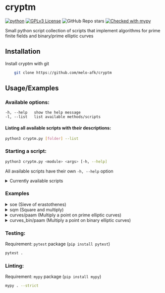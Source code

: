 
# cryptm
[![python](https://img.shields.io/badge/Python->3.9-3776AB.svg?style=flat&logo=python&logoColor=white)](https://www.python.org)
[![GPLv3 License](https://img.shields.io/badge/License-GPL%20v3-yellow.svg)](https://opensource.org/licenses/)
![GitHub Repo stars](https://img.shields.io/github/stars/melo-afk/cryptm)
[![Checked with mypy](https://www.mypy-lang.org/static/mypy_badge.svg)](http://mypy-lang.org/)

Small python script collection of scripts that implement algorithms for prime finite fields and binary/prime elliptic curves





## Installation

Install cryptm with git

```bash
    git clone https://github.com/melo-afk/cryptm
```
    
## Usage/Examples


### Available options:
```
-h, --help   show the help message
-l, --list   list available methods/scripts
```


#### Listing all available scripts with their descriptions:
```Bash
python3 cryptm.py [folder] --list
```
### Starting a script:
```Bash
python3 cryptm.py <module> <args> [-h, --help]
```
All available scripts have their own `-h, --help` option 

<details>
<summary>Currently available scripts</summary>

| Script Name        | Description                                                                              | Category              | Rating |
|--------------------|------------------------------------------------------------------------------------------ | ---------------------- | ---|
|char2/            |  Scripts inside this folder are for polynomial operation                                  | [basic-char2]          | +++|
|char2/all         |  Get all Elements in a gf defined by the relation                                         | [basic-char2]          | +++|
|char2/inv         |  Bruteforce the inverse of an element                                                     | [basic-char2]          | +++|
|char2/mul         |  Multiplies two polynomials and reduces the result                                        | [basic-char2]          | +++|
|char2/reduce      |  Reduces a polynomial using the given polynomial relation                                 | [basic-char2]          | +++|
|egcd              |  Extended Euclidean algorithm                                                             | [basic]                | +++|
|gcd               |  Largest common divisor of a and b                                                        | [basic]                | +++|
|gen               |  Find the smallest generator / all generators                                             | [basic]                | +++|
|ord               |  Find the order of an element in a prime galois field                                     | [basic]                | +++|
|bsgs              |  Babystep GIANTSTEP discrete logarithm finder                                             | [dlog]                 | +++|
|dlog              |  Finds the discrete log: g^x\\equiv res (mod p)                                           | [dlog]                 | +++|
|curves_bin/       |  Scripts inside this folder are for binary elliptic curves of the form y^2+xy=x^3+ax^2+b  | [ecc-point-char2]      | +++|
|curves_bin/paam   |  Multiply a point with Add and Multiply: e.g 5 * P(r,s)                                   | [ecc-point-char2]      | +++|
|curves_bin/padd   |  Add two points: P1+P2                                                                    | [ecc-point-char2]      | +++|
|curves_bin/pdupe  |  Duplicates a point: 2*P = P+P                                                            | [ecc-point-char2]      | +++|
|curves_bin/pexists|  Check if a point exists in the curve                                                     | [ecc-point-char2]      | +++|
|curves_bin/pord   |  Get the order of a point                                                                 | [ecc-point-char2]      | +++|
|curves/           |  Scripts inside this folder are for prime elliptic curves of the form y^2=x^3+ax^2+b      | [ecc-point]            | +++|
|curves/paam       |  Multiply a point with Square and Multiply: e.g 5 * P(r,s)                                | [ecc-point]            | +++|
|curves/padd       |  Add two points: P1+P2                                                                    | [ecc-point]            | +++|
|curves/pdupe      |  Duplicate a point: 2*P = P+P                                                             | [ecc-point]            | +++|
|curves/pexists    |  Check if a point exists in the curve                                                     | [ecc-point]            | +++|
|curves/pord       |  Get the order of a point on a char>3 ec                                                  | [ecc-point]            | +++|
|mtm               |  Montgommery ladder to calculate: base**power % mod                                       | [high-power-modulo]    | +++|
|sqm               |  Square and multiply                                                                      | [high-power-modulo]    | +++|
|pmo               |  P minus 1 method                                                                         | [prime-factorization]  | +++|
|tdiv              |  Trial division to find prime factors                                                     | [prime-factorization]  | +++|
|soe               |  Find all primes <= b with the help of the sieve of erastothenes                          | [prime-generation]     | +++|
|mrt               |  Miller Rabin prime test                                                                  | [prime-test]           | +++|
|pft               |  Prime fermat test                                                                        | [prime-test]           | +++|
|qsqrt             |  Find sqares of the base modulo the mod                                                   | [root-finder]          | +++|


</details>

### Examples

<details>
<summary>soe (Sieve of erastothenes)</summary>
    
```Bash
python3 cryptm.py soe -h
```

**Output**
```
usage: cryptm.py soe [-h] limit

Sieve of erastothenes

positional arguments:
  limit       the limit to which pimes should be returned

options:
  -h, --help  show this help message and exit
```

```Bash
python3 cryptm.py soe 48
```

**Output**
```
[2, 3, 5, 7, 11, 13, 17, 19, 23, 29, 31, 37, 41, 43, 47]
```

</details>



<details>
<summary>sqm (Square and multiply)</summary>

```Bash
python3 cryptm.py sqm -h
```

**Output**
```
usage: cryptm.py sqm [-h] base power mod

Square and multiply

positional arguments:
  base        base
  power       power
  mod         modulo

options:
  -h, --help  show this help message and exit
```
**Calculating $(953^{2211}\mod 4799)$**
```Bash
python3 cryptm.py sqm 953 2211 4799
```

**Output**
```
2620
```
$$\implies(953^{2211}\equiv 2620\mod 4799)$$
</details>



<details>
<summary>curves/paam (Multiply a point on prime elliptic curves)</summary>

```Bash
python3 cryptm.py curves/paam -h
```

**Output**
```
usage: cryptm.py curves/paam [-h] [-d] m r s a b p

Multiply a point on a prime ec: e.g 5*P

positional arguments:
  m           amount of multiplications
  r           r / x component of the point
  s           s / y component of the point
  a           paramter a of the elliptic curve
  b           paramter b of the elliptic curve
  p           the modulo of the galois field

options:
  -h, --help  show this help message and exit
  -d          debug logging
```

**Multiplying a point**

```bash
python3 cryptm.py curves/paam 199, 501, 449, 1, 679, 1151
```

**Output**
```
The point 199*(501, 449)=(866, 715) exists: True
```

Elliptic curve: 

$$y^2\equiv x^3+x+679 \qquad[x,y]\in\mathbb{F}_{1151}$$
or
$$F(X,Y)=Y^2-X^3-X-679\qquad[x,y]\in\mathbb{F}_{1151}$$

</details>


<details>
<summary>curves_bin/paam (Multiply a point on binary elliptic curves)</summary>

```Bash
python3 cryptm.py curves_bin/paam -h
```

**Output**
```
usage: cryptm.py curves_bin/paam [-h] m r s a b p

Multiply a point on a binary ec: e.g 5*P

positional arguments:
  m           amount of multiplications
  r           r / x component of the point
  s           s / y component of the point
  a           paramter a of the elliptic curve
  b           paramter b of the elliptic curve
  p           the polynomial/defining relation of the galois field

options:
  -h, --help  show this help message and exit
```

**Multiplying a point**

```bash
python3 cryptm.py curves_bin/paam 4, 0x3, 0x2, 0b101, 0x1, 0xb 
```

(You can enter numbers here in decimal, binary or hexadecimal format)

**Output**
```
The point 4*(x + 1, x)=(x^2 + 1, x^2 + x) exists: True
```

Elliptic curve with the defining polynomial/relation $a^3=a+1$: 

$$y^2+xy\equiv x^3+(a^2 + 1)x^2+1 \qquad[x,y]\in\mathbb{F}_{2^3}$$
or
$$F(X,Y)=Y^2+XY+X^3+(a^2 + 1)X^2+1\qquad[X,Y]\in\mathbb{F}_{2^3}$$


</details>

### Testing:
Requirement: `pytest` package (`pip install pytest`)

```Bash
pytest .
```

### Linting:
Requirement: `mypy` package (`pip install mypy`)

```Bash
mypy . --strict
```